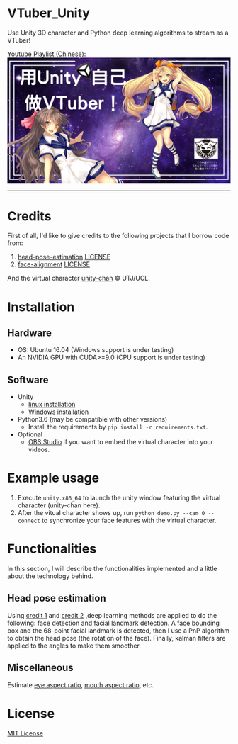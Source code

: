 # VTuber_Unity
Use Unity 3D character and Python deep learning algorithms to stream as a VTuber!

Youtube Playlist (Chinese):
[![teaser](images/teaser.jpg)](https://www.youtube.com/playlist?list=PLDV2CyUo4q-JFGrpG595jMdWZLwYOnu4p)

--------------------------------------------------------------------------------
# Credits
First of all, I'd like to give credits to the following projects that I borrow code from:
1.  [head-pose-estimation](https://github.com/yinguobing/head-pose-estimation) [LICENSE](licenses/LICENSE.head-pose-estimation)
2.  [face-alignment](https://github.com/1adrianb/face-alignment) [LICENSE](licenses/LICENSE.face_alignment)

And the virtual character [unity-chan](http://unity-chan.com/) © UTJ/UCL.

# Installation

## Hardware
*  OS: Ubuntu 16.04 (Windows support is under testing)
*  An NVIDIA GPU with CUDA>=9.0 (CPU support is under testing)

## Software
*  Unity 
   *  [linux installation](https://forum.unity.com/threads/unity-on-linux-release-notes-and-known-issues.350256/)
   *  [Windows installation](https://unity3d.com/get-unity/download)
*  Python3.6 (may be compatible with other versions)
   * Install the requirements by `pip install -r requirements.txt`.
*  Optional
   * [OBS Studio](https://obsproject.com/) if you want to embed the virtual character into your videos.
   
# Example usage
1.  Execute `unity.x86_64` to launch the unity window featuring the virtual character (unity-chan here).
2.  After the vitual character shows up, run `python demo.py --cam 0 --connect` to synchronize your face features with the virtual character.

# Functionalities
In this section, I will describe the functionalities implemented and a little about the technology behind.

## Head pose estimation
Using [credit 1](https://github.com/yinguobing/head-pose-estimation) and [credit 2](https://github.com/1adrianb/face-alignment) ,deep learning methods are applied to do the following: face detection and facial landmark detection. A face bounding box and the 68-point facial landmark is detected, then I use a PnP algorithm to obtain the head pose (the rotation of the face). Finally, kalman filters are applied to the angles to make them smoother.

## Miscellaneous

Estimate [eye aspect ratio](https://www.google.com/search?q=eye+aspect+ratio&rlz=1C1GCEU_jaJP829JP829&oq=eye&aqs=chrome.0.69i59j69i57j69i65j69i61.846j0j7&sourceid=chrome&ie=UTF-8), [mouth aspect ratio](https://www.google.com/search?rlz=1C1GCEU_jaJP829JP829&sxsrf=ACYBGNR1ME-HV3c5avZ15yahkkQd1omjpw%3A1571114646809&ei=lk6lXcyIMZ-Rr7wP0OCX8A4&q=mouth+aspect+ratio&oq=mouth+aspect+ratio&gs_l=psy-ab.3..35i39j0i203.30193.31394..31535...0.0..0.109.710.4j3......0....1..gws-wiz.......0i7i30j0i8i30j0i10i30j0i7i10i30j0i8i7i30j0i13j0i13i30j0i13i5i30.IWlXGoyW5GE&ved=0ahUKEwjMq7KTup3lAhWfyIsBHVDwBe4Q4dUDCAs&uact=5), etc.

# License
[MIT License](LICENSE)
